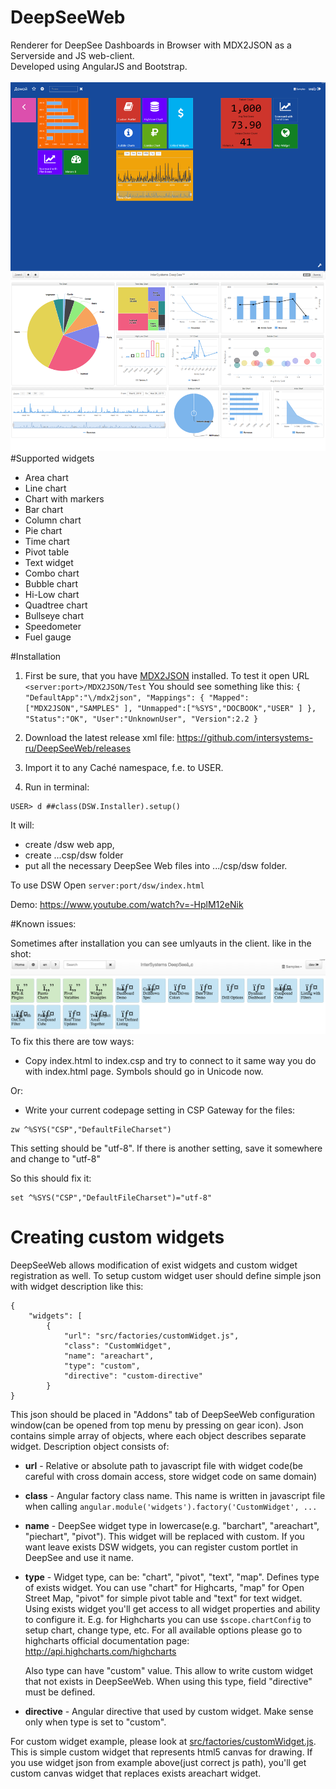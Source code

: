 # DeepSeeWeb
Renderer for DeepSee Dashboards in Browser with MDX2JSON as a Serverside and JS web-client.<br>
Developed using AngularJS and Bootstrap.<br><br>
![DeepSeeWeb screenshot](/screenshot.png?raw=true "DeepSeeWeb screenshot")<br>
#Supported widgets
* Area chart
* Line chart
* Chart with markers
* Bar chart
* Column chart
* Pie chart
* Time chart
* Pivot table
* Text widget
* Combo chart
* Bubble chart
* Hi-Low chart
* Quadtree chart
* Bullseye chart
* Speedometer
* Fuel gauge

#Installation
1. First be sure, that you have [MDX2JSON](https://github.com/intersystems-ru/Cache-MDX2JSON) installed. To test it open URL `<server:port>/MDX2JSON/Test`
You should see something like this:
`
{
	"DefaultApp":"\/mdx2json",
	"Mappings": {
		"Mapped":["MDX2JSON","SAMPLES"
		],
		"Unmapped":["%SYS","DOCBOOK","USER"
		]
	},
	"Status":"OK",
	"User":"UnknownUser",
	"Version":2.2
}
`

2. Download the latest release xml file: https://github.com/intersystems-ru/DeepSeeWeb/releases
3. Import it to any Caché namespace, f.e. to USER.
4. Run in terminal:
```
USER> d ##class(DSW.Installer).setup()
```
It will:
* create /dsw web app, 
* create ...csp/dsw folder 
* put all the necessary DeepSee Web files into .../csp/dsw folder.

To use DSW Open `server:port/dsw/index.html`

Demo: https://www.youtube.com/watch?v=-HplM12eNik

#Known issues:

Sometimes after installation you can see umlyauts in the client. like in the shot:
![Install](/installbug.png?raw=true "Installbug screenshot")
To fix this there are tow ways:
* Copy index.html to index.csp and try to connect to it same way you do with index.html page. Symbols should go in Unicode now.

Or:

* Write your current codepage setting in CSP Gateway for the files:
```
zw ^%SYS("CSP","DefaultFileCharset")
```
This setting should be "utf-8". If there is another setting, save it somewhere and change to "utf-8" 

So this should fix it:
```
set ^%SYS("CSP","DefaultFileCharset")="utf-8"
```
# Creating custom widgets
DeepSeeWeb allows modification of exist widgets and custom widget registration as well.
To setup custom widget user should define simple json with widget description like this:
```
{
	"widgets": [
		{
			"url": "src/factories/customWidget.js",
			"class": "CustomWidget",
			"name": "areachart",
			"type": "custom",
			"directive": "custom-directive"
		}
}
```
This json should be placed in "Addons" tab of DeepSeeWeb configuration window(can be opened from top menu by pressing on gear icon).
Json contains simple array of objects, where each object describes separate widget.
Description object consists of:

* **url** - Relative or absolute path to javascript file with widget code(be careful with cross domain access, store widget code on same domain)

* **class** - Angular factory class name. This name is written in javascript file when calling `angular.module('widgets').factory('CustomWidget', ...`

* **name** - DeepSee widget type in lowercase(e.g. "barchart", "areachart", "piechart", "pivot"). This widget will be replaced with custom. If you want leave exists DSW widgets, you can register custom portlet in DeepSee and use it name.

* **type** - Widget type, can be: "chart", "pivot", "text", "map". Defines type of exists widget. You can use "chart" for Highcarts, "map" for Open Street Map, "pivot" for simple pivot table and "text" for text widget.
Using exists widget you'll get access to all widget properties and ability to configure it. E.g. for Highcharts you can use `$scope.chartConfig` to setup chart, change type, etc.
For all available options please go to highcharts official documentation page: http://api.highcharts.com/highcharts
   
   Also type can have "custom" value. This allow to write custom widget that not exists in DeepSeeWeb. When using this type, field "directive" must be defined.
   
* **directive** - Angular directive that used by custom widget. Make sense only when type is set to "custom".

For custom widget example, please look at [src/factories/customWidget.js](src/factories/customWidget.js). This is simple custom widget that represents html5 canvas for drawing.
If you use widget json from example above(just correct js path), you'll get custom canvas widget that replaces exists areachart widget. 
